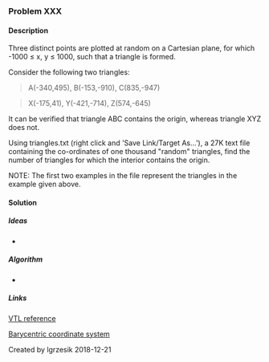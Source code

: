 
### Problem XXX

#### Description
Three distinct points are plotted at random on a Cartesian plane, for which -1000 ≤ x, y ≤ 1000, such that a triangle is formed.

Consider the following two triangles:

>A(-340,495), B(-153,-910), C(835,-947)

>X(-175,41), Y(-421,-714), Z(574,-645)

It can be verified that triangle ABC contains the origin, whereas triangle XYZ does not.

Using triangles.txt (right click and 'Save Link/Target As...'), a 27K text file containing the co-ordinates of one thousand "random" triangles, find the number of triangles for which the interior contains the origin.

NOTE: The first two examples in the file represent the triangles in the example given above.

#### Solution

##### Ideas
* 

##### Algorithm
*

##### Links
[VTL reference](http://velocity.apache.org/engine/1.7/vtl-reference.html)

[Barycentric coordinate system](https://en.wikipedia.org/wiki/Barycentric_coordinate_system)

Created by lgrzesik 2018-12-21